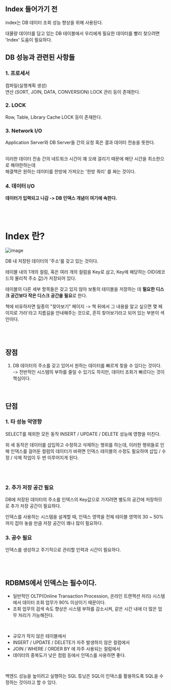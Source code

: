 ## Index 들어가기 전
index는 DB 데이터 조회 성능 향상을 위해 사용된다.  </br>

대욜량 데이터를 담고 있는 DB 테이블에서 우리에게 필요한 데이터를 빨리 찾으려면 'Index' 도움이 필요하다. </br>

## DB 성능과 관련된 사항들
### 1. 프로세서
컴파일(실행계획 생성) </br>
연산 (SORT, JOIN, DATA, CONVERSION)
LOCK 관리 등이 존재한다.

### 2. LOCK
Row, Table, Library Cache LOCK 등이 존재한다.

### 3. Network I/O
Application Server와 DB Server들 간의 요청 혹은 결과 데이터 전송을 뜻한다. </br></br>

이러한 데이터 전송 간의 네트워크 시간이 꽤 오래 걸리기 때문에 해단 시간을 최소한으로 해야한하는데 </br>
해결책은 원하는 데이터를 한방에 가져오는 '한방 쿼리' 를 짜는 것이다. 

### 4. 데이터 I/O
**데이터가 입력되고 나감 -> DB 인덱스 개념이 여기에 속한다.**

</br>
</br>

# Index 란?
![image](https://user-images.githubusercontent.com/58407737/213962398-0c359bb3-6cfa-4342-b629-ed7918ab89ec.png)

DB 내 저장된 데이터의 '주소'를 갖고 있는 것이다. </br>

테이블 내의 1개의 컬럼, 혹은 여러 개의 컬럼을 Key로 삼고, Key에 해당하는 OID(레코드의 물리적 주소 값)가 저장되어 있다. </br>

테이블의 다른 세부 항목들은 갖고 있지 않아 보통의 테이블을 저장하는 데 **필요한 디스크 공간보다 작은 디스크 공간을 필요**로 한다.

책에 비유하자면 일종의 "찾아보기" 페이지
-> 책 뒤에서 그 내용을 알고 싶으면 몇 페이지로 가라'라고 지름길을 안내해주는 것으로, 흔히 찾아보기라고 되어 있는 부분이 색인이다.  </br>

</br>
</br>

## 장점 
1. DB 데이터의 주소를 갖고 있어서 원하는 데이터를 빠르게 찾을 수 있다는 것이다. </br>
-> 전반적인 시스템의 부하를 줄일 수 있기도 하지만, 데이터 조회가 빠르다는 것이 핵심이다. </br>

</br>

## 단점
### 1. 타 성능 악영향
SELECT를 제외한 모든 동작 INSERT / UPDATE / DELETE 성능에 영향을 미친다. </br>

위 세 동작은 데이터를 삽입하고 수정하고 삭제하는 행위를 하는데, 이러한 행위들로 인해 인덱스를 걸어둔 컬럼의 데이터가 바뀌면 인덱스 테이블의 수정도 필요하여 삽입 / 수정 / 삭제 작업이 두 번 이루어지게 된다. </br>

</br>
</br>

### 2. 추가 저장 공간 필요
DB에 저장된 데이터의 주소를 인덱스의 Key값으로 가지려면 별도의 공간에 저장하므로 추가 저장 공간이 필요하다. </br>

인덱스를 사용하는 시스템을 설계할 때, 인덱스 영역을 전체 테이블 영역의 30 ~ 50%까지 잡아 놓을 만큼 저장 공간이 꽤나 많이 필요하다. </br>


### 3. 공수 필요
인덱스를 생성하고 주기적으로 관리할 인력과 시간이 필요하다. 

</br>
</br>

## RDBMS에서 인덱스는 필수이다.
- 일반적인 OLTP(Online Transaction Procession, 온라인 트랜잭션 처리) 시스템에서 데이터 조회 업무가 90% 이상이기 때문이다.
- 조회 업무의 검색 속도 향상은 시스템 부하를 감소시켜, 같은 시간 내에 더 많은 업무 처리가 가능해진다.

</br>

- 규모가 작지 않은 테이블에서
- INSERT / UPDATE / DELETE가 자주 발생하지 않은 컬럼에서
- JOIN / WHERE / ORDER BY 에 자주 사용되는 컬럼에서
- 데이터의 중복도가 낮은 컴럼 등에서 인덱스를 사용하면 좋다.

</br>

백엔드 성능을 높이려고 실행하는 SQL 튜닝은 SQL이 인덱스를 활용하도록 SQL을 수정하는 것이라고 할 수 있다.
